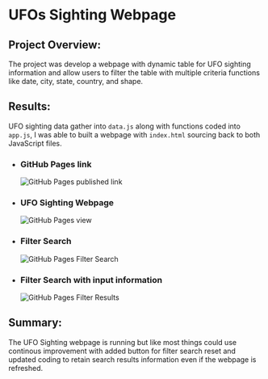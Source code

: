 # UFOs Sighting Webpage

## Project Overview:
The project was develop a webpage with dynamic table for UFO sighting information and allow users to filter the table with multiple criteria functions like date, city, state, country, and shape. 

## Results:
UFO sighting data gather into `data.js` along with functions coded into `app.js`, I was able to built a webpage with `index.html` sourcing back to both JavaScript files.

  - ### GitHub Pages link
    
    ![GitHub Pages published link](https://user-images.githubusercontent.com/92836648/150646152-9d3aecd0-0437-40bd-86a5-4458b11de2d8.png)
    
  - ### UFO Sighting Webpage
  
    ![GitHub Pages view](https://user-images.githubusercontent.com/92836648/150646156-20027fe7-efec-4a6f-b4e2-2a11e20fdda8.png)
    
  - ### Filter Search
  
    ![GitHub Pages Filter Search](https://user-images.githubusercontent.com/92836648/150646159-6ca66bc7-f29a-4a8c-86e3-98c5a9a955e5.png)
    
  - ### Filter Search with input information
  
    ![GitHub Pages Filter Results](https://user-images.githubusercontent.com/92836648/150646164-d37e91d7-1a8e-4df8-a9d8-09540dd81ad3.png)

## Summary:
The UFO Sighting webpage is running but like most things could use continous improvement with added button for filter search reset and updated coding to retain search results information even if the webpage is refreshed.



